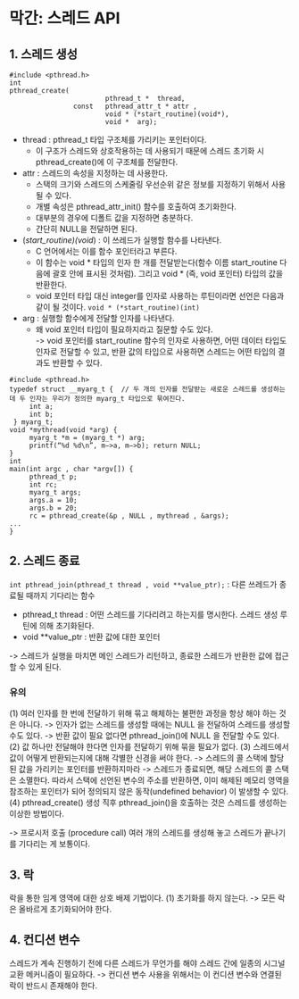 # 막간: 스레드 API

## 1. 스레드 생성
```
#include <pthread.h>
int
pthread_create(
                        pthread_t *  thread,
                const   pthread_attr_t * attr ,
                        void * (*start_routine)(void*),
                        void *  arg);
```
- thread : pthread_t 타입 구조체를 가리키는 포인터이다.
  - 이 구조가 스레드와 상호작용하는 데 사용되기 때문에 스레드 초기화 시 pthread_create()에 이 구조체를 전달한다.
- attr : 스레드의 속성을 지정하는 데 사용한다.
  - 스택의 크기와 스레드의 스케줄링 우선순위 같은 정보를 지정하기 위해서 사용될 수 있다.
  - 개별 속성은 pthread_attr_init() 함수를 호출하여 초기화한다. 
  - 대부분의 경우에 디폴트 값을 지정하면 충분하다. 
  - 간단히 NULL을 전달하면 된다.
- (*start_routine)(void*) : 이 쓰레드가 실행할 함수를 나타낸다.
  - C 언어에서는 이를 함수 포인터라고 부른다.
  - 이 함수는 void * 타입의 인자 한 개를 전달받는다(함수 이름 start_routine 다음에 괄호 안에 표시된 것처럼). 그리고 void * (즉, void 포인터) 타입의 값을 반환한다.
  - void 포인터 타입 대신 integer를 인자로 사용하는 루틴이라면 선언은 다음과 같이 될 것이다. `void * (*start_routine)(int)`
- arg : 실행할 함수에게 전달할 인자를 나타낸다.
  - 왜 void 포인터 타입이 필요하지라고 질문할 수도 있다. <br>
  -> void 포인터를 start_routine 함수의 인자로 사용하면, 어떤 데이터 타입도 인자로 전달할 수 있고, 반환 값의 타입으로 사용하면 스레드는 어떤 타입의 결과도 반환할 수 있다.

```
#include <pthread.h>
typedef struct __myarg_t {  // 두 개의 인자를 전달받는 새로운 스레드를 생성하는 데 두 인자는 우리가 정의한 myarg_t 타입으로 묶여진다.
     int a;
     int b;
 } myarg_t;
void *mythread(void *arg) {
     myarg_t *m = (myarg_t *) arg;
     printf(“%d %d\n”, m−>a, m−>b); return NULL;
}
int
main(int argc , char *argv[]) {
     pthread_t p;
     int rc;
     myarg_t args;
     args.a = 10;
     args.b = 20;
     rc = pthread_create(&p , NULL , mythread , &args);
...
}
```

## 2. 스레드 종료
`int pthread_join(pthread_t thread , void **value_ptr);` : 다른 쓰레드가 종료될 때까지 기다리는 함수
-  pthread_t thread : 어떤 스레드를 기다리려고 하는지를 명시한다. 스레드 생성 루틴에 의해 초기화된다.
-  void **value_ptr : 반환 값에 대한 포인터

-> 스레드가 실행을 마치면 메인 스레드가 리턴하고, 종료한 스레드가 반환한 값에 접근할 수 있게 된다.

### 유의
(1) 여러 인자를 한 번에 전달하기 위해 묶고 해체하는 불편한 과정을 항상 해야 하는 것은 아니다.
-> 인자가 없는 스레드를 생성할 때에는 NULL 을 전달하여 스레드를 생성할 수도 있다. 
-> 반환 값이 필요 없다면 pthread_join()에 NULL 을 전달할 수도 있다.
(2) 값 하나만 전달해야 한다면 인자를 전달하기 위해 묶을 필요가 없다.
(3) 스레드에서 값이 어떻게 반환되는지에 대해 각별한 신경을 써야 한다.
-> 스레드의 콜 스택에 할당된 값을 가리키는 포인터를 반환하지마라
-> 스레드가 종료되면, 해당 스레드의 콜 스택은 소멸한다. 따라서 스택에 선언된 변수의 주소를 반환하면, 이미 해제된 메모리 영역을 참조하는 포인터가 되어 정의되지 않은 동작(undefined behavior) 이 발생할 수 있다.
(4) pthread_create() 생성 직후 pthread_join()을 호출하는 것은 스레드를 생성하는 이상한 방법이다.

-> 프로시저 호출 (procedure call)
여러 개의 스레드를 생성해 놓고 스레드가 끝나기를 기다리는 게 보통이다.

## 3. 락
락을 통한 임계 영역에 대한 상호 배제 기법이다.
(1) 초기화를 하지 않는다.
-> 모든 락은 올바르게 초기화되어야 한다.

## 4. 컨디션 변수
스레드가 계속 진행하기 전에 다른 스레드가 무언가를 해야 스레드 간에 일종의 시그널 교환 메커니즘이 필요하다.
-> 컨디션 변수 사용을 위해서는 이 컨디션 변수와 연결된 락이 반드시 존재해야 한다.



